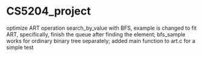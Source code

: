 # CS5204_project

optimize ART operation search_by_value with BFS, example is changed to fit ART, specifically, finish the queue after finding the element;
bfs_sample works for ordinary binary tree separately;
added main function to art.c for a simple test
